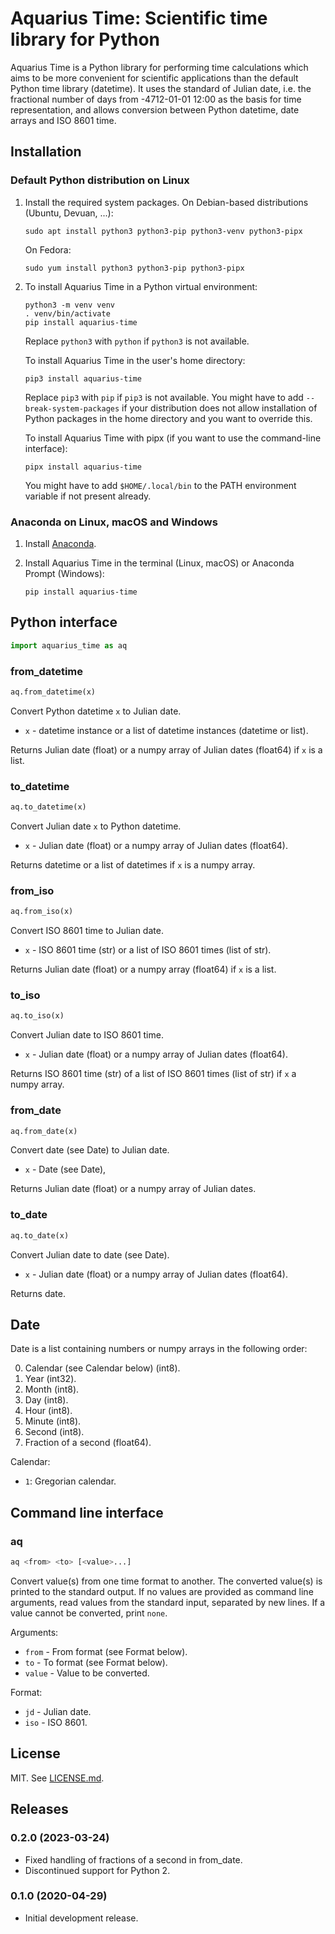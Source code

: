 # Aquarius Time: Scientific time library for Python

Aquarius Time is a Python library for performing time calculations which aims
to be more convenient for scientific applications than the default Python time
library (datetime). It uses the standard of Julian date, i.e. the fractional
number of days from -4712-01-01 12:00 as the basis for time representation, and
allows conversion between Python datetime, date arrays and ISO 8601 time.

## Installation

### Default Python distribution on Linux

1. Install the required system packages. On Debian-based distributions (Ubuntu,
   Devuan, ...):

   ```
   sudo apt install python3 python3-pip python3-venv python3-pipx
   ```

   On Fedora:

   ```
   sudo yum install python3 python3-pip python3-pipx
   ```

2. To install Aquarius Time in a Python virtual environment:

   ```
   python3 -m venv venv
   . venv/bin/activate
   pip install aquarius-time
   ```

   Replace `python3` with `python` if `python3` is not available.

   To install Aquarius Time in the user's home directory:

   ```
   pip3 install aquarius-time
   ```

   Replace `pip3` with `pip` if `pip3` is not available. You might have to add
   `--break-system-packages` if your distribution does not allow installation of
   Python packages in the home directory and you
   want to override this.

   To install Aquarius Time with pipx (if you want to use the command-line
   interface):

   ```
   pipx install aquarius-time
   ```

   You might have to add `$HOME/.local/bin` to the PATH environment variable if
   not present already.

### Anaconda on Linux, macOS and Windows

1. Install [Anaconda](https://www.anaconda.com/download).

2. Install Aquarius Time in the terminal (Linux, macOS) or Anaconda Prompt
   (Windows):

   ```
   pip install aquarius-time
   ```

## Python interface

```python
import aquarius_time as aq
```

### from_datetime

```python
aq.from_datetime(x)
```

Convert Python datetime `x` to Julian date.

- `x` - datetime instance or a list of datetime instances (datetime or list).

Returns Julian date (float) or a numpy array of Julian dates (float64) if `x`
is a list.

### to_datetime

```python
aq.to_datetime(x)
```

Convert Julian date `x` to Python datetime.

- `x` - Julian date (float) or a numpy array of Julian dates (float64).

Returns datetime or a list of datetimes if `x` is a numpy array.

### from_iso

```python
aq.from_iso(x)
```

Convert ISO 8601 time to Julian date.

- `x` - ISO 8601 time (str) or a list of ISO 8601 times (list of str).

Returns Julian date (float) or a numpy array (float64) if `x` is a list.

### to_iso

```python
aq.to_iso(x)
```

Convert Julian date to ISO 8601 time.

- `x` - Julian date (float) or a numpy array of Julian dates (float64).

Returns ISO 8601 time (str) of a list of ISO 8601 times (list of str)
if `x` a numpy array.

### from_date

```python
aq.from_date(x)
```

Convert date (see Date) to Julian date.

- `x` - Date (see Date),

Returns Julian date (float) or a numpy array of Julian dates.

### to_date

```python
aq.to_date(x)
```

Convert Julian date to date (see Date).

- `x` - Julian date (float) or a numpy array of Julian dates (float64).

Returns date.

## Date

Date is a list containing numbers or numpy arrays in the following order:

0. Calendar (see Calendar below) (int8).
1. Year (int32).
2. Month (int8).
3. Day (int8).
4. Hour (int8).
5. Minute (int8).
6. Second (int8).
7. Fraction of a second (float64).

Calendar:

- `1`: Gregorian calendar.

## Command line interface

### aq

```sh
aq <from> <to> [<value>...]
```

Convert value(s) from one time format to another. The converted value(s) is
printed to the standard output. If no values are provided as command line
arguments, read values from the standard input, separated by new lines.
If a value cannot be converted, print `none`.

Arguments:

- `from` - From format (see Format below).
- `to` - To format (see Format below).
- `value` - Value to be converted.

Format:

- `jd` - Julian date.
- `iso` - ISO 8601.

## License

MIT. See [LICENSE.md](LICENSE.md).

## Releases

### 0.2.0 (2023-03-24)

- Fixed handling of fractions of a second in from\_date.
- Discontinued support for Python 2.

### 0.1.0 (2020-04-29)

- Initial development release.
